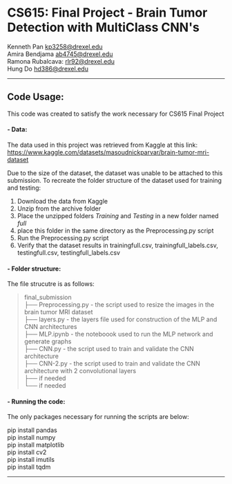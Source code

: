 # CS615: Final Project - Brain Tumor Detection with MultiClass CNN's

Kenneth Pan <kp3258@drexel.edu> <br>
Amira Bendjama <ab4745@drexel.edu> <br>
Ramona Rubalcava: <rlr92@drexel.edu> <br>
Hung Do <hd386@drexel.edu> <br>

---

## Code Usage:

This code was created to satisfy the work necessary for CS615 Final Project

#### - Data:

The data used in this project was retrieved from Kaggle at this link:<br>
https://www.kaggle.com/datasets/masoudnickparvar/brain-tumor-mri-dataset <br>

Due to the size of the dataset, the dataset was unable to be attached to this submission. To recreate the folder structure of the dataset used for training and testing:

1. Download the data from Kaggle
2. Unzip from the archive folder 
3. Place the unzipped folders _Training_ and _Testing_ in a new folder named _full_
4. place this folder in the same directory as the Preprocessing.py script
5. Run the Preprocessing.py script 
6. Verify that the dataset results in trainingfull.csv, trainingfull_labels.csv, testingfull.csv, testingfull_labels.csv

#### - Folder structure:

The file strucutre is as follows:

> final_submission <br>
> ├── Preprocessing.py - the script used to resize the images in the brain tumor MRI dataset <br>
> ├── layers.py - the layers file used for construction of the MLP and CNN architectures <br>
> ├── MLP.ipynb - the noteboook used to run the MLP network and generate graphs <br>
> ├── CNN.py - the script used to train and validate the CNN architecture <br>
> ├── CNN-2.py - the script used to train and validate the CNN architecture with 2 convolutional layers <br>
> ├── if needed <br>
> └── if needed <br>

#### - Running the code:

The only packages necessary for running the scripts are below:

pip install pandas <br>
pip install numpy <br>
pip install matplotlib <br>
pip install cv2 <br>
pip install imutils <br>
pip install tqdm <br>



---